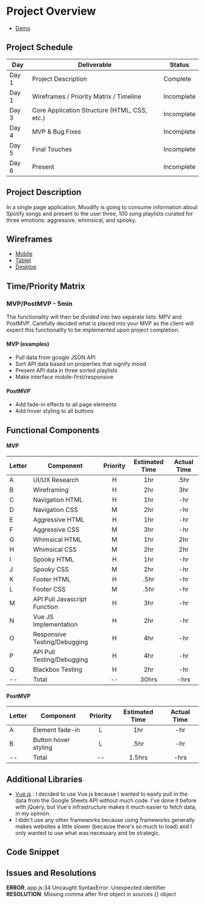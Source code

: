 # Project Overview

- [Demo](https://moodify.netlify.app)

## Project Schedule

|  Day | Deliverable | Status
|---|---| ---|
|Day 1| Project Description | Complete
|Day 1| Wireframes / Priority Matrix / Timeline | Incomplete
|Day 3| Core Application Structure (HTML, CSS, etc.) | Incomplete
|Day 4| MVP & Bug Fixes | Incomplete
|Day 5| Final Touches | Incomplete
|Day 6| Present | Incomplete


## Project Description

In a single page application, Moodify is going to consume information about Spotify songs and present to the user three, 100 song playlists curated for three emotions: aggressive, whimsical, and spooky.

## Wireframes

- [Mobile](https://www.dropbox.com/s/4n9bteytdsdzeg7/mobile.pdf?dl=0)
- [Tablet](https://www.dropbox.com/s/qbgcz7vpmp7n5uu/tablet.pdf?dl=0)
- [Desktop](https://www.dropbox.com/s/01sj4k2spj6e3e8/desktop.pdf?dl=0)

## Time/Priority Matrix 
 

### MVP/PostMVP - 5min

The functionality will then be divided into two separate lists: MPV and PostMVP. Carefully decided what is placed into your MVP as the client will expect this functionality to be implemented upon project completion.  

#### MVP (examples)

- Pull data from google JSON API
- Sort API data based on properties that signify mood
- Present API data in three sorted playlists
- Make interface mobile-first/responsive

#### PostMVP 

- Add fade-in effects to all page elements
- Add hover styling to all buttons

## Functional Components

#### MVP
| Letter | Component | Priority | Estimated Time | Actual Time |
| --- | --- | :---: |  :---: | :---: |
| A | UI/UX Research | H | 1hr | .5hr |
| B | Wireframing | H | 2hr | 3hr |
| C | Navigation HTML | H | 1hr | -hr |
| D | Navigation CSS | M | 2hr | -hr |
| E | Aggressive HTML | H | 1hr | -hr |
| F | Aggressive CSS | M | 3hr | -hr | 
| G | Whimsical HTML | M | 1hr | 2hr |
| H | Whimsical CSS | M | 2hr | 2hr | 
| I | Spooky HTML | H | 1hr | -hr |
| J | Spooky CSS | M | 2hr | -hr |
| K | Footer HTML | H | .5hr | -hr |
| L | Footer CSS | M | .5hr | -hr |
| M | API Pull Javascript Function | H | 3hr | -hr |
| N | Vue JS Implementation | H | 2hr | -hr |
| O | Responsive Testing/Debugging | H | 4hr | -hr |
| P | API Pull Testing/Debugging | H | 4hr | -hr |
| Q | Blackbox Testing | H | 2hr | -hr |
| -- | Total | -- | 30hrs| -hrs |

#### PostMVP
| Letter | Component | Priority | Estimated Time | Actual Time |
| --- | --- |  :---: | :---: | :---: |
| A | Element fade-in | L | 1hr | -hr |
| B | Button hover styling | L | .5hr | -hr |
| -- | Total | -- | 1.5hrs| -hrs |

## Additional Libraries
- [Vue.js](https://vuejs.org/) : I decided to use Vue.js because I wanted to easily pull in the data from the Google Sheets API without much code. I've done it before with jQuery, but Vue's infrastructure makes it much easier to fetch data, in my opinion.
- I didn't use any other frameworks because using frameworks generally makes websites a little slower (because there's so much to load) and I only wanted to use what was necessary and be strategic.

## Code Snippet

## Issues and Resolutions
**ERROR**: app.js:34 Uncaught SyntaxError: Unexpected identifier           
**RESOLUTION**: Missing comma after first object in sources {} object
